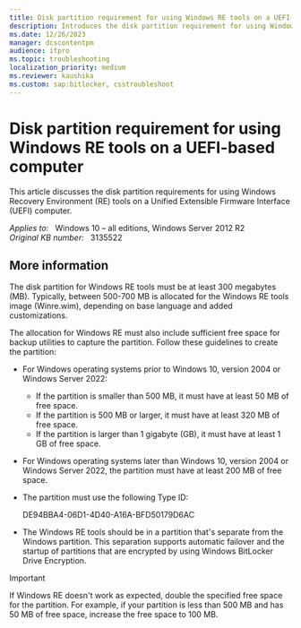 ```yaml
---
title: Disk partition requirement for using Windows RE tools on a UEFI-based computer
description: Introduces the disk partition requirement for using Windows RE tools on a UEFI-based computer.
ms.date: 12/26/2023
manager: dcscontentpm
audience: itpro
ms.topic: troubleshooting
localization_priority: medium
ms.reviewer: kaushika
ms.custom: sap:bitlocker, csstroubleshoot
---
```

# Disk partition requirement for using Windows RE tools on a UEFI-based computer

This article discusses the disk partition requirements for using Windows Recovery Environment (RE) tools on a Unified Extensible Firmware Interface (UEFI) computer.

_Applies to:_ &nbsp; Windows 10 – all editions, Windows Server 2012 R2  
_Original KB number:_ &nbsp; 3135522

## More information

The disk partition for Windows RE tools must be at least 300 megabytes (MB). Typically, between 500-700 MB is allocated for the Windows RE tools image (Winre.wim), depending on base language and added customizations.

The allocation for Windows RE must also include sufficient free space for backup utilities to capture the partition. Follow these guidelines to create the partition:

- For Windows operating systems prior to Windows 10, version 2004 or Windows Server 2022:

   - If the partition is smaller than 500 MB, it must have at least 50 MB of free space.
   - If the partition is 500 MB or larger, it must have at least 320 MB of free space.
   - If the partition is larger than 1 gigabyte (GB), it must have at least 1 GB of free space.

- For Windows operating systems later than Windows 10, version 2004 or Windows Server 2022, the partition must have at least 200 MB of free space.
- The partition must use the following Type ID:

  DE94BBA4-06D1-4D40-A16A-BFD50179D6AC
- The Windows RE tools should be in a partition that's separate from the Windows partition. This separation supports automatic failover and the startup of partitions that are encrypted by using Windows BitLocker Drive Encryption.

> [!IMPORTANT]
> If Windows RE doesn't work as expected, double the specified free space for the partition. For example, if your partition is less than 500 MB and has 50 MB of free space, increase the free space to 100 MB.
